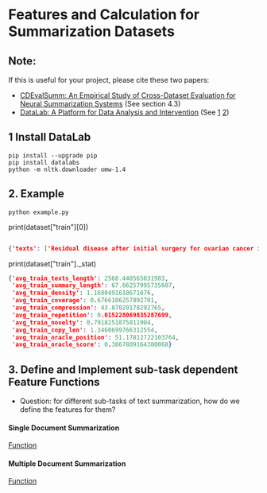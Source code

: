 # Features and Calculation for Summarization Datasets


## Note:
If this is useful for your project, please cite these two papers:
* [CDEvalSumm: An Empirical Study of Cross-Dataset Evaluation
for Neural Summarization Systems](https://arxiv.org/pdf/2010.05139.pdf) (See section 4.3)
* [DataLab: A Platform for Data Analysis and Intervention](https://arxiv.org/pdf/2202.12875.pdf) (See [1](https://expressai.github.io/DataLab/docs/WebUI/compare_two_datasets) [2](https://datalab.nlpedia.ai/normal_dataset/6176883933e51a7edda9dd68/dataset_featurize))


## 1 Install DataLab
```
pip install --upgrade pip
pip install datalabs
python -m nltk.downloader omw-1.4
```


## 2. Example
```
python example.py
```


print(dataset["train"][0])
```JSON

{'texts': ['Residual disease after initial surgery for ovarian cancer is the strongest prognostic factor for survival. However, the extent of surgical resection required to achieve optimal cytoreduction is controversial. Our goal was to estimate the effect of aggressive surgical resection on ovarian cancer patient survival.\n                A retrospective cohort study of consecutive patients with International Federation of Gynecology and Obstetrics stage IIIC ovarian cancer undergoing primary surgery was conducted between January 1, 1994, and December 31, 1998. The main outcome measures were residual disease after cytoreduction, frequency of radical surgical resection, and 5-year disease-specific survival.\n                The study comprised 194 patients, including 144 with carcinomatosis. The mean patient age and follow-up time were 64.4 and 3.5 years, respectively. After surgery, 131 (67.5%) of the 194 patients had less than 1 cm of residual disease (definition of optimal cytoreduction). Considering all patients, residual disease was the only independent predictor of survival; the need to perform radical procedures to achieve optimal cytoreduction was not associated with a decrease in survival. For the subgroup of patients with carcinomatosis, residual disease and the performance of radical surgical procedures were the only independent predictors. Disease-specific survival was markedly improved for patients with carcinomatosis operated on by surgeons who most frequently used radical procedures compared with those least likely to use radical procedures (44% versus 17%, P < .001).\n                Overall, residual disease was the only independent predictor of survival. Minimizing residual disease through aggressive surgical resection was beneficial, especially in patients with carcinomatosis.\n                II-2.'], 'summary': 'We found only low quality evidence comparing ultra-radical and standard surgery in women with advanced ovarian cancer and carcinomatosis. The evidence suggested that ultra-radical surgery may result in better survival.\xa0 It was unclear whether there were any differences in progression-free survival, QoL and morbidity between the two groups. The cost-effectiveness of this intervention has not been investigated. We are, therefore, unable to reach definite conclusions about the relative benefits and adverse effects of the two types of surgery.\nIn order to determine the role of ultra-radical surgery in the management of advanced stage ovarian cancer, a sufficiently powered randomised controlled trial comparing ultra-radical and standard surgery or well-designed non-randomised studies would be required.', 'texts_length': 305, 'summary_length': 112, 'density': 0.5772357723577236, 'coverage': 0.44715447154471544, 'compression': 2.3008130081300813, 'repetition': 0.02702702702702703, 'novelty': 0.9572649572649573, 'copy_len': 1.1458333333333333, 'oracle_position': 6.666666666666667, 'oracle_score': 0.3251231527093596}


```
print(dataset["train"]._stat)
```JSON
{'avg_train_texts_length': 2568.440565031983,
 'avg_train_summary_length': 67.66257995735607,
 'avg_train_density': 1.1680491618671676,
 'avg_train_coverage': 0.6766106257892701,
 'avg_train_compression': 43.87020178292765,
 'avg_train_repetition': 0.015228069835287699,
 'avg_train_novelty': 0.7918251875811904,
 'avg_train_copy_len': 1.3460699766312554,
 'avg_train_oracle_position': 51.17812722103764,
 'avg_train_oracle_score': 0.3867809164380068}
```

## 3. Define and Implement sub-task dependent Feature Functions

* Question: for different sub-tasks of text summarization, how do we define the features for them?

#### Single Document Summarization
[Function](https://github.com/ExpressAI/Summverse/blob/23c389289f2f7743a9d88190a586ae927be8f170/featurize/get_summ_features.py#L23)


#### Multiple Document Summarization
[Function](https://github.com/ExpressAI/Summverse/blob/23c389289f2f7743a9d88190a586ae927be8f170/featurize/get_summ_features.py#L49)

